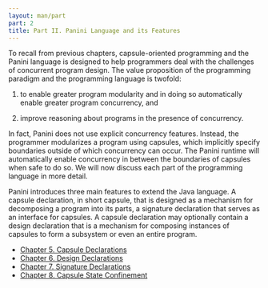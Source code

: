 ```yaml
---
layout: man/part
part: 2
title: Part II. Panini Language and its Features
---
```


To recall from previous chapters, capsule-oriented programming and the Panini
language is designed to help programmers deal with the challenges of concurrent
program design. The value proposition of the programming paradigm and the
programming language is twofold:

1. to enable greater program modularity and in doing so automatically enable
greater program concurrency, and

2. improve reasoning about programs in the presence of concurrency.

In fact, Panini does not use explicit concurrency features. Instead, the
programmer modularizes a program using capsules, which implicitly specify
boundaries outside of which concurrency can occur. The Panini runtime will
automatically enable concurrency in between the boundaries of capsules when safe
to do so. We will now discuss each part of the programming language in more
detail.

Panini introduces three main features to extend the Java language. A capsule
declaration, in short capsule, that is designed as a mechanism for decomposing a
program into its parts, a signature declaration that serves as an interface for
capsules. A capsule declaration may optionally contain a design declaration that
is a mechanism for composing instances of capsules to form a subsystem or even
an entire program.

- [Chapter 5. Capsule Declarations](/man/p2/ch5_capsule_declarations.html)
- [Chapter 6. Design Declarations](/man/p2/ch6_design_declarations.html)
- [Chapter 7. Signature Declarations](/man/p2/ch7_signature_declarations.html)
- [Chapter 8. Capsule State Confinement](/man/p2/ch8_capsule_state_confinement.html)
